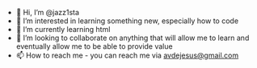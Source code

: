 - 👋 Hi, I’m @jazz1sta
- 👀 I’m interested in learning something new, especially how to code
- 🌱 I’m currently learning html
- 💞️ I’m looking to collaborate on anything that will allow me to learn and eventually allow me to be able to provide value
- 📫 How to reach me - you can reach me via avdejesus@gmail.com

<!---
jazz1sta/jazz1sta is a ✨ special ✨ repository because its `README.md` (this file) appears on your GitHub profile.
You can click the Preview link to take a look at your changes.
--->
